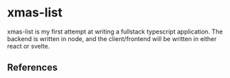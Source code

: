 # xmas-list
xmas-list is my first attempt at writing a fullstack typescript application. The backend is written in node, and the client/frontend will be written in either react or svelte.


## References
